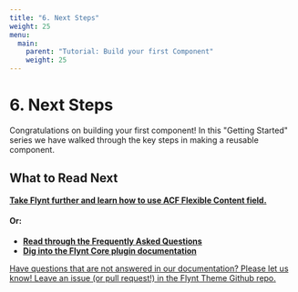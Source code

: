 ```yaml
---
title: "6. Next Steps"
weight: 25
menu:
  main:
    parent: "Tutorial: Build your first Component"
    weight: 25
---
```


# 6. Next Steps

<!-- TODO: Add download zip link for the finished tutorial module. -->

Congratulations on building your first component! In this "Getting Started" series we have walked through the key steps in making a reusable component.

<div class="alert">
  <h2>What to Read Next</h2>
  <p><strong><a href="../../acf/flexible-content.md">Take Flynt further and learn how to use ACF Flexible Content field.</a></strong></p>
  <h4>Or:</h4>
  <ul>
    <li><strong><a href="../../faq.md">Read through the Frequently Asked Questions</a></strong></li>
    <li><strong><a href="../../core/README.md">Dig into the Flynt Core plugin documentation</a></strong></li>
  </ul>
</div>

<a href="/add-link" class="source-note">Have questions that are not answered in our documentation? Please let us know! Leave an issue (or pull request!) in the Flynt Theme Github repo.</a>
